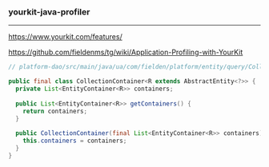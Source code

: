 ### yourkit-java-profiler
---
https://www.yourkit.com/features/

https://github.com/fieldenms/tg/wiki/Application-Profiling-with-YourKit

```java
// platform-dao/src/main/java/ua/com/fielden/platform/entity/query/CollectionContainer.java

public final class CollectionContainer<R extends AbstractEntity<?>> {
  private List<EntityContainer<R>> containers;
  
  public List<EntityContainer<R>> getContainers() {
    return containers;
  }
  
  public CollectionContainer(final List<EntityContainer<R>> containers) {
    this.containers = containers;
  }
}

```

```
```

```
```


